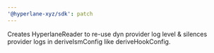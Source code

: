 ```yaml
---
'@hyperlane-xyz/sdk': patch
---
```


Creates HyperlaneReader to re-use dyn provider log level & silences provider logs in deriveIsmConfig like deriveHookConfig.
